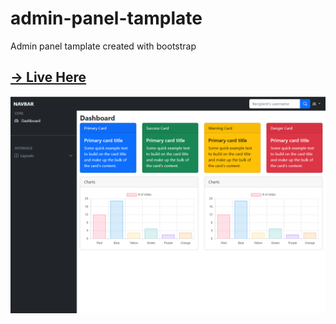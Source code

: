 # admin-panel-tamplate

Admin panel tamplate created with bootstrap

## [-> Live Here](https://sojebsikder.github.io/admin-panel-tamplate/)

![preview](ss/preview.PNG)
